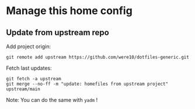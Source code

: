 # Manage this home config

## Update from upstream repo

Add project origin:
```
git remote add upstream https://github.com/were10/dotfiles-generic.git
```

Fetch last updates:
```
git fetch -a upstream
git merge --no-ff -m "update: homefiles from upstream project" upstream/main 
```

Note: You can do the same with `yadm` !
